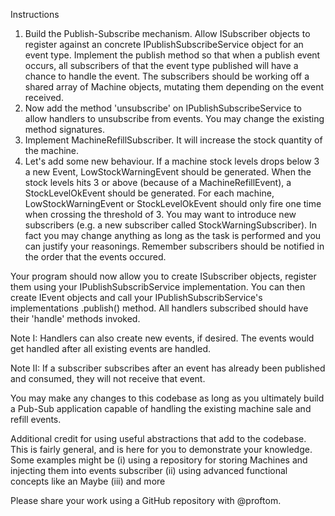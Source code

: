 Instructions
1. Build the Publish-Subscribe mechanism. Allow ISubscriber objects to register against an concrete IPublishSubscribeService object for an event type. Implement the publish method so that when a publish event occurs, all subscribers of that the event type published will have a chance to handle the event. The subscribers should be working off a shared array of Machine objects, mutating them depending on the event received.
2. Now add the method 'unsubscribe' on IPublishSubscribeService to allow handlers to unsubscribe from events. You may change the existing method signatures.
3. Implement MachineRefillSubscriber. It will increase the stock quantity of the machine.
4. Let's add some new behaviour. If a machine stock levels drops below 3 a new Event, LowStockWarningEvent should be generated. When the stock levels hits 3 or above (because of a MachineRefillEvent), a StockLevelOkEvent should be generated.  For each machine, LowStockWarningEvent or StockLevelOkEvent should only fire one time when crossing the threshold of 3. You may want to introduce new subscribers (e.g. a new subscriber called StockWarningSubscriber). In fact you may change anything as long as the task is performed and you can justify your reasonings. Remember subscribers should be notified in the order that the events occured.

Your program should now allow you to create ISubscriber objects, register them using your IPublishSubscribService implementation. You can then create IEvent objects and call your IPublishSubscribService's implementations .publish() method. All handlers subscribed should have their 'handle' methods invoked.

Note I: Handlers can also create new events, if desired. The events would get handled after all existing events are handled.

Note II: If a subscriber subscribes after an event has already been published and consumed, they will not receive that event.

You may make any changes to this codebase as long as you ultimately build a Pub-Sub application capable of handling the existing machine sale and refill events.

Additional credit for using useful abstractions that add to the codebase. This is fairly general, and is here for you to demonstrate your knowledge. Some examples might be 
(i) using a repository for storing Machines and injecting them into events subscriber
(ii) using advanced functional concepts like an Maybe
(iii) and more

Please share your work using a GitHub repository with @proftom.
